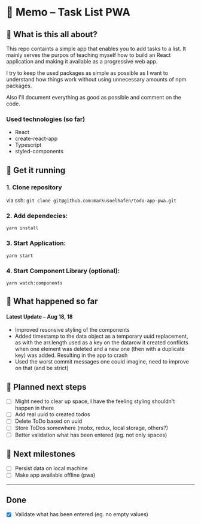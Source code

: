 # &#128221; Memo – Task List PWA

## &#129335; What is this all about?

This repo containts a simple app that enables you to add tasks to a list. It mainly serves the purpos of teaching myself how to build an React application and making it available as a progressive web app.

I try to keep the used packages as simple as possible as I want to understand how things work without using unnecessary amounts of npm packages.

Also I'll document everything as good as possible and comment on the code.

### Used technologies (so far)
- React
- create-react-app
- Typescript
- styled-components


## &#128640; Get it running

### 1. Clone repository
via ssh: `git clone git@github.com:markusoelhafen/todo-app-pwa.git`

### 2. Add dependecies:
`yarn install`

### 3. Start Application:
`yarn start`

### 4. Start Component Library (optional):
`yarn watch:components`

## &#128197; What happened so far

#### Latest Update – Aug 18, 18
- Improved resonsive styling of the components
- Added timestamp to the data object as a temporary uuid replacement, as with the arr.length used as a key on the datarow it created conflicts when one element was deleted and a new one (then with a duplicate key) was added. Resulting in the app to crash
- Used the worst commit messages one could imagine, need to improve on that (and be strict)

## &#127937; Planned next steps

- [ ] Might need to clear up space, I have the feeling styling shouldn't happen in there
- [ ] Add real uuid to created todos
- [ ] Delete ToDo based on uuid
- [ ] Store ToDos somewhere (mobx, redux, local storage, others?)
- [ ] Better validation what has been entered (eg. not only spaces)

## &#127937; Next milestones
- [ ] Persist data on local machine
- [ ] Make app available offline (pwa)

---

## Done
- [x] Validate what has been entered (eg. no empty values)
